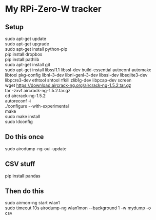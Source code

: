 # My RPi-Zero-W tracker
## Setup
sudo apt-get update </br>
sudo apt-get upgrade </br>
sudo apt-get install python-pip </br>
pip install dropbox </br>
pip install pathlib </br>
sudo apt-get install git </br>
sudo apt-get install libssl1.1 libssl-dev build-essential autoconf automake libtool pkg-config libnl-3-dev libnl-genl-3-dev libssl-dev libsqlite3-dev libpcre3-dev ethtool shtool rfkill zlib1g-dev libpcap-dev screen </br>
wget https://download.aircrack-ng.org/aircrack-ng-1.5.2.tar.gz </br>
tar -zxvf aircrack-ng-1.5.2.tar.gz </br>
cd aircrack-ng-1.5.2 </br>
autoreconf -i </br>
./configure --with-experimental </br>
make </br>
sudo make install </br>
sudo ldconfig </br>
## Do this once
sudo airodump-ng-oui-update </br>
## CSV stuff
pip install pandas
## Then do this
sudo airmon-ng start wlan1 </br>
sudo timeout 10s airodump-ng wlan1mon --background 1 -w mydump -o csv </br>
